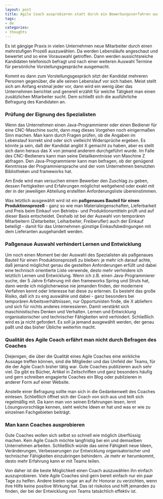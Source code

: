 ```yaml
---
layout: post
title: Agile Coach ausprobieren statt durch ein Bewerbungsverfahren auswählen
tags:
- de
categories:
- thoughts
---
```


Es ist gängige Praxis in vielen Unternehmen neue Mitarbeiter durch einen mehrstufigen Prozeß auszuwählen. Da werden Lebensläufe angeschaut und bewertet und so eine Vorauswahl getroffen. Dann werden aussichtsreiche Kandidaten telefonisch befragt und nach einer weiteren Auswahl Termine für persönliche Vorstellungsgespräche ausgemacht.

Kommt es dann zum Vorstellungsgespräch sitzt der Kandidat mehreren Personen gegenüber, die alle seinen Lebenslauf vor sich haben. Meist stellt sich am Anfang erstmal jeder vor, dann wird ein wenig über das Unternehmen berichtet und generell erzählt für welche Tätigkeit man einen zusätzlichen Mitarbeiter sucht. Dem schließt sich die ausführliche Befragung des Kandidaten an.

### Prüfung der Eignung des Spezialisten

Wenn das Unternehmen einen Java-Programmierer oder einen Bediener für eine CNC-Maschine sucht, dann mag dieses Vorgehen noch einigermaßen Sinn machen. Man kann durch Fragen prüfen, ob die Angaben im Lebenslauf korrekt sind oder sich vielleicht Widersprüche ergeben. Es könnte ja sein, daß der Kandidat angibt X gemacht zu haben, aber es stellt sich dann heraus das X von jemand anderem durchgeführt wurde. Im Falle des CNC-Bedieners kann man seine Detailkenntnisse von Maschine Z abfragen. Den Java-Programmierer kann man befragen, ob der genügend Kenntnisse der Programmiersprache und der vom Unternehmen benutzten Bibliotheken und frameworks hat.

Am Ende wird man versuchen einem Bewerber den Zuschlag zu geben, dessen Fertigkeiten und Erfahrungen möglichst weitgehend oder exakt mit der in der jeweiligen Abteilung erstellten Anforderungsliste übereinstimmen.

Was letztlich ausgewählt wird ist ein __paßgenaues Bauteil für einen Produktionsprozeß__ - ganz so wie man Materialeigenschaften, Lieferbarkeit und Preis beim Einkauf von Betriebs- und Produktionsmitteln prüft und auf dieser Basis entscheidet. Deshalb ist bei der Auswahl von temporären Mitarbeitern (Zeitarbeiter, Leiharbeiter, Freiberufler) auch der Einkauf beteiligt - damit für das Unternehmen günstige Einkaufsbedingungen mit dem Lieferanten ausgehandelt werden.

### Paßgenaue Auswahl verhindert Lernen und Entwicklung

Um noch einen Moment bei der Auswahl des Spezialisten als paßgenaues Bauteil für einen Produktionsprozeß zu bleiben: je mehr ich darauf achte, daß jemand möglichst genau die gestellten Anforderungen erfüllt und dabei eine technisch orientierte Liste verwende, desto mehr verhindere ich letztlich Lernen und Entwicklung. Wenn ich z.B. einen Java-Programmierer suche, der 5 Jahre Erfahrung mit den frameworks Spring und Struts hat, dann werde ich möglicherweise nie jemanden finden, der modernere Verfahren kennt oder Interesse hat diese zu erlernen. Es besteht das große Risiko, daß ich zu eng auswähle und dabei - ganz besonders bei temporären Arbeitsverhältnissen, nur Opportunisten finde, die X abliefern und sich für nichts anderes interessieren. Damit verstärkt sich maschinistisches Denken und Verhalten. Lernen und Entwicklung organisatorischer und technischer Fähigkeiten wird verhindert. Schließlich wird es ja nicht gefordert. Es soll ja jemand ausgewählt werden, der genau paßt und das bisher Übliche weiterhin macht.

### Qualität des Agile Coach erfährt man nicht durch Befragen des Coaches

Diejenigen, die über die Qualität eines Agile Coaches eine wirkliche Aussage treffen können, sind die Mitglieder und das Umfeld der Teams, für die der Agile Coach bisher tätig war. Gute Coaches publizieren auch sehr viel. Da gibt es Bücher, Artikel in Zeitschriften und ganz besonders häufig und gern schreiben engagierte Coaches ein Blog oder publizieren in anderer Form auf einer Website.

Anstelle einer Befragung sollte man sich in die Gedankenwelt des Coaches einlesen. Schließlich öffnet sich der Coach von sich aus und teilt sich regelmäßig mit. Da kann man von seinen Erfahrungen lesen, lernt Lösungsvorschläge kennen, sieht welche Ideen er hat und was er wie zu einzelnen Fachgebieten beiträgt.

### Man kann Coaches ausprobieren

Gute Coaches wollen sich selbst so schnell wie möglich überflüssig machen. Kein Agile Coach möchte langfristig bei ein und demselben Unternehmen arbeiten. Schließlich würde das seine Fähigkeit neue Ideen, Veränderungen, Verbesserungen zur Entwicklung organisatorischer und technischer Fähigkeiten einzubringen behindern. Je mehr er herumkommt, desto mehr Erfahrung kann er mit Teams teilen.

Von daher ist die beste Möglichkeit einen Coach auszuwählen ihn einfach auszuprobieren. Viele Agile Coaches sind gern bereit einfach nur ein paar Tage zu helfen. Andere bieten sogar an auf ihr Honorar zu verzichten, wenn ihre Hilfe keine positive Wirkung hat. Das ist risikolos und hilft jemanden zu finden, der bei der Entwicklung von Teams tatsächlich effektiv ist.
